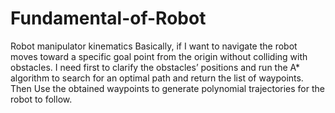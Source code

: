 # Fundamental-of-Robot
Robot manipulator kinematics
Basically, if I want to navigate the robot moves toward a specific goal point from the origin without colliding with obstacles. I need first to clarify the obstacles’ positions and run the A* algorithm to search for an optimal path and return the list of waypoints. Then Use the obtained waypoints to generate polynomial trajectories for the robot to follow.
